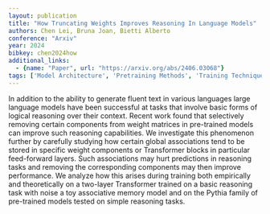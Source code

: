 ```yaml
---
layout: publication
title: "How Truncating Weights Improves Reasoning In Language Models"
authors: Chen Lei, Bruna Joan, Bietti Alberto
conference: "Arxiv"
year: 2024
bibkey: chen2024how
additional_links:
  - {name: "Paper", url: "https://arxiv.org/abs/2406.03068"}
tags: ['Model Architecture', 'Pretraining Methods', 'Training Techniques', 'Transformer']
---
```

In addition to the ability to generate fluent text in various languages large language models have been successful at tasks that involve basic forms of logical reasoning over their context. Recent work found that selectively removing certain components from weight matrices in pre-trained models can improve such reasoning capabilities. We investigate this phenomenon further by carefully studying how certain global associations tend to be stored in specific weight components or Transformer blocks in particular feed-forward layers. Such associations may hurt predictions in reasoning tasks and removing the corresponding components may then improve performance. We analyze how this arises during training both empirically and theoretically on a two-layer Transformer trained on a basic reasoning task with noise a toy associative memory model and on the Pythia family of pre-trained models tested on simple reasoning tasks.
